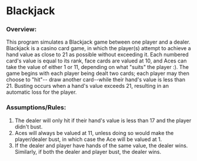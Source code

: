 # Blackjack

### Overview: 
This program simulates a Blackjack game between one player and a dealer. Blackjack is a casino card game, in which the player(s) attempt to achieve a hand value as close to 21 as possible without exceeding it. Each numbered card's value is equal to its rank, face cards are valued at 10, and Aces can take the value of either 1 or 11, depending on what "suits" the player :). The game begins with each player being dealt two cards; each player may then choose to "hit"-- draw another card--while their hand's value is less than 21. Busting occurs when a hand's value exceeds 21, resulting in an automatic loss for the player.

### Assumptions/Rules:
1) The dealer will only hit if their hand's value is less than 17 and the player didn't bust.
2) Aces will always be valued at 11, unless doing so would make the player/dealer bust, in which case the Ace will be valued at 1.
3) If the dealer and player have hands of the same value, the dealer wins. Similarly, if both the dealer and player bust, the dealer wins.
